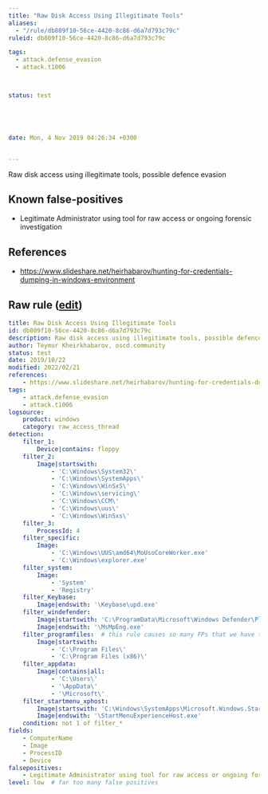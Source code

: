 ```yaml
---
title: "Raw Disk Access Using Illegitimate Tools"
aliases:
  - "/rule/db809f10-56ce-4420-8c86-d6a7d793c79c"
ruleid: db809f10-56ce-4420-8c86-d6a7d793c79c

tags:
  - attack.defense_evasion
  - attack.t1006



status: test





date: Mon, 4 Nov 2019 04:26:34 +0300


---
```


Raw disk access using illegitimate tools, possible defence evasion

<!--more-->


## Known false-positives

* Legitimate Administrator using tool for raw access or ongoing forensic investigation



## References

* https://www.slideshare.net/heirhabarov/hunting-for-credentials-dumping-in-windows-environment


## Raw rule ([edit](https://github.com/SigmaHQ/sigma/edit/master/rules/windows/raw_access_thread/sysmon_raw_disk_access_using_illegitimate_tools.yml))
```yaml
title: Raw Disk Access Using Illegitimate Tools
id: db809f10-56ce-4420-8c86-d6a7d793c79c
description: Raw disk access using illegitimate tools, possible defence evasion
author: Teymur Kheirkhabarov, oscd.community
status: test
date: 2019/10/22
modified: 2022/02/21
references:
    - https://www.slideshare.net/heirhabarov/hunting-for-credentials-dumping-in-windows-environment
tags:
    - attack.defense_evasion
    - attack.t1006
logsource:
    product: windows
    category: raw_access_thread
detection:
    filter_1:
        Device|contains: floppy
    filter_2:
        Image|startswith:
            - 'C:\Windows\System32\'
            - 'C:\Windows\SystemApps\'
            - 'C:\Windows\WinSxS\'
            - 'C:\Windows\servicing\'
            - 'C:\Windows\CCM\'
            - 'C:\Windows\uus\'
            - 'C:\Windows\WinSxs\'
    filter_3:
        ProcessId: 4
    filter_specific:
        Image:
            - 'C:\Windows\UUS\amd64\MoUsoCoreWorker.exe'
            - 'C:\Windows\explorer.exe'
    filter_system:
        Image:
            - 'System'
            - 'Registry'
    filter_Keybase:
        Image|endswith: '\Keybase\upd.exe'
    filter_windefender:
        Image|startswith: 'C:\ProgramData\Microsoft\Windows Defender\Platform\'
        Image|endswith: '\MsMpEng.exe'
    filter_programfiles:  # this rule causes so many FPs that we have to do this
        Image|startswith:
            - 'C:\Program Files\'
            - 'C:\Program Files (x86)\'
    filter_appdata:
        Image|contains|all:
            - 'C:\Users\'
            - '\AppData\'
            - '\Microsoft\'
    filter_startmenu_xphost:
        Image|startswith: 'C:\Windows\SystemApps\Microsoft.Windows.StartMenuExperienceHost'
        Image|endswith: '\StartMenuExperienceHost.exe'
    condition: not 1 of filter_*
fields:
    - ComputerName
    - Image
    - ProcessID
    - Device
falsepositives:
    - Legitimate Administrator using tool for raw access or ongoing forensic investigation
level: low  # far too many false positives


```
